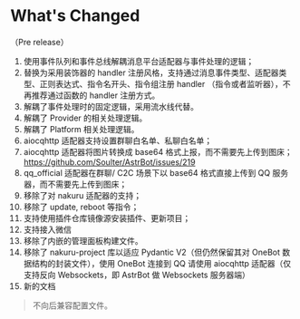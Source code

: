 # What's Changed
（Pre release）
1. 使用事件队列和事件总线解耦消息平台适配器与事件处理的逻辑；
2. 替换为采用装饰器的 handler 注册风格，支持通过消息事件类型、适配器类型、正则表达式、指令名开头、指令组注册 handler （指令或者监听器），不再推荐通过函数的 handler 注册方式。
3. 解耦了事件处理时的固定逻辑，采用流水线代替。
4. 解耦了 Provider 的相关处理逻辑。
5. 解耦了 Platform 相关处理逻辑。
6. aiocqhttp 适配器支持设置群聊白名单、私聊白名单；
7. aiocqhttp 适配器将图片转换成 base64 格式上报，而不需要先上传到图床；https://github.com/Soulter/AstrBot/issues/219
8. qq_official 适配器在群聊/ C2C 场景下以 base64 格式直接上传到 QQ 服务器，而不需要先上传到图床；
9. 移除了对 nakuru 适配器的支持；
10. 移除了 update, reboot 等指令；
11. 支持使用插件仓库镜像源安装插件、更新项目；
12. 支持接入微信
13. 移除了内嵌的管理面板构建文件。
14. 移除了 nakuru-project 库以适应 Pydantic V2（但仍然保留其对 OneBot 数据结构的封装文件），使用 OneBot 连接到 QQ 请使用 aiocqhttp 适配器（仅支持反向 Websockets，即 AstrBot 做 Websockets 服务器端）
15. 新的文档

> 不向后兼容配置文件。